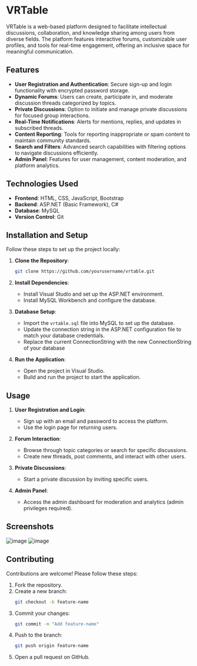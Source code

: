 # VRTable

VRTable is a web-based platform designed to facilitate intellectual discussions, collaboration, and knowledge sharing among users from diverse fields. 
The platform features interactive forums, customizable user profiles, and tools for real-time engagement, offering an inclusive space for meaningful communication.

## Features

- **User Registration and Authentication**: Secure sign-up and login functionality with encrypted password storage.
- **Dynamic Forums**: Users can create, participate in, and moderate discussion threads categorized by topics.
- **Private Discussions**: Option to initiate and manage private discussions for focused group interactions.
- **Real-Time Notifications**: Alerts for mentions, replies, and updates in subscribed threads.
- **Content Reporting**: Tools for reporting inappropriate or spam content to maintain community standards.
- **Search and Filters**: Advanced search capabilities with filtering options to navigate discussions efficiently.
- **Admin Panel**: Features for user management, content moderation, and platform analytics.

## Technologies Used

- **Frontend**: HTML, CSS, JavaScript, Bootstrap
- **Backend**: ASP.NET (Basic Framework), C#
- **Database**: MySQL
- **Version Control**: Git

## Installation and Setup

Follow these steps to set up the project locally:

1. **Clone the Repository**:
   ```bash
   git clone https://github.com/yourusername/vrtable.git
   ```

2. **Install Dependencies**:
   - Install Visual Studio and set up the ASP.NET environment.
   - Install MySQL Workbench and configure the database.

3. **Database Setup**:
   - Import the `vrtable.sql` file into MySQL to set up the database.
   - Update the connection string in the ASP.NET configuration file to match your database credentials.
   - Replace the current ConnectionString with the new ConnectionString of your database

4. **Run the Application**:
   - Open the project in Visual Studio.
   - Build and run the project to start the application.

## Usage

1. **User Registration and Login**:
   - Sign up with an email and password to access the platform.
   - Use the login page for returning users.

2. **Forum Interaction**:
   - Browse through topic categories or search for specific discussions.
   - Create new threads, post comments, and interact with other users.

3. **Private Discussions**:
   - Start a private discussion by inviting specific users.

4. **Admin Panel**:
   - Access the admin dashboard for moderation and analytics (admin privileges required).

## Screenshots
![image](https://github.com/user-attachments/assets/180d4b9f-6517-422a-8849-0a07f9778bf3)
![image](https://github.com/user-attachments/assets/d6d8c417-e884-4a4d-b8a3-090372a8fac0)



## Contributing

Contributions are welcome! Please follow these steps:

1. Fork the repository.
2. Create a new branch:
   ```bash
   git checkout -b feature-name
   ```
3. Commit your changes:
   ```bash
   git commit -m "Add feature-name"
   ```
4. Push to the branch:
   ```bash
   git push origin feature-name
   ```
5. Open a pull request on GitHub.


